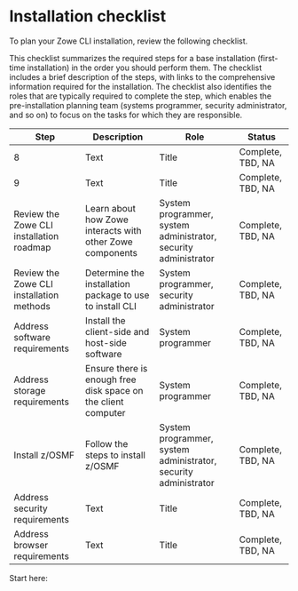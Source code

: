 # Installation checklist

To plan your Zowe CLI installation, review the following checklist.

This checklist summarizes the required steps for a base installation (first-time installation) in the order you should perform them. The checklist includes a brief description of the steps, with links to the comprehensive information required for the installation. The checklist also identifies the roles that are typically required to complete the step, which enables the pre-installation planning team (systems programmer, security administrator, and so on) to focus on the tasks for which they are responsible.

| Step        | Description | Role       | Status      |
| ----------- | ----------- |----------- | ----------- |
| 8           | Text        |Title       | Complete, TBD, NA|
| 9           | Text        |Title       | Complete, TBD, NA|
| Review the Zowe CLI installation roadmap | Learn about how Zowe interacts with other Zowe components | System programmer, system administrator, security administrator | Complete, TBD, NA       |
| Review the Zowe CLI installation methods | Determine the installation package to use to install CLI |System programmer, security administrator | Complete, TBD, NA |
| Address software requirements | Install the client-side and host-side software |System programmer | Complete, TBD, NA |
| Address storage requirements | Ensure there is enough free disk space on the client computer | System programmer| Complete, TBD, NA       |
| Install z/OSMF | Follow the steps to install z/OSMF | System programmer, system administrator, security administrator | Complete, TBD, NA |
| Address security requirements | Text        |Title       | Complete, TBD, NA |
| Address browser requirements | Text        |Title       | Complete, TBD, NA       |


Start here: